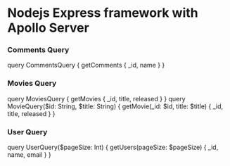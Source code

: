 # Nodejs Express framework with Apollo Server


### Comments Query
query CommentsQuery {
  getComments {
    _id,
    name
  } 
}

### Movies Query
query MoviesQuery {
  getMovies {
    _id,
    title,
    released
  }
}
query MovieQuery($id: String, $title: String) {
  getMovie(_id: $id, title: $title) {
    _id,
    title,
    released
  }
}

### User Query
query UserQuery($pageSize: Int) {
  getUsers(pageSize: $pageSize) {
    _id,
    name,
    email
  }
}
